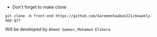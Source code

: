 - Don't forget to make clone
```
git clone -b front-end https://github.com/kareemshaaban221/mowakly-app.git
```

Will be developed by `Ahmed Sameer`, `Mohamed Elshora`
